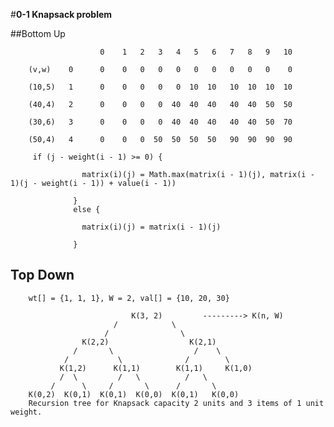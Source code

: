 #**0-1 Knapsack problem**

##Bottom Up

                        0    1   2   3   4   5   6   7   8   9   10
                   
        (v,w)    0      0    0   0   0   0   0   0   0   0   0    0 
                 
        (10,5)   1      0    0   0   0   0  10  10   10  10  10  10 
                   
        (40,4)   2      0    0   0   0  40  40  40   40  40  50  50
                   
        (30,6)   3      0    0   0   0  40  40  40   40  40  50  70 
                   
        (50,4)   4      0    0   0  50  50  50  50   90  90  90  90
        
         if (j - weight(i - 1) >= 0) {
        
                    matrix(i)(j) = Math.max(matrix(i - 1)(j), matrix(i - 1)(j - weight(i - 1)) + value(i - 1))
        
                  }
                  else {
        
                    matrix(i)(j) = matrix(i - 1)(j)
        
                  }

        
        
        
## Top Down
        
        
        
        wt[] = {1, 1, 1}, W = 2, val[] = {10, 20, 30}
        
                               K(3, 2)         ---------> K(n, W)
                           /            \ 
                         /                \               
                    K(2,2)                  K(2,1)
                  /       \                  /    \ 
                /           \              /        \
               K(1,2)      K(1,1)        K(1,1)     K(1,0)
               /  \         /   \          /   \
             /      \     /       \      /       \
        K(0,2)  K(0,1)  K(0,1)  K(0,0)  K(0,1)   K(0,0)
        Recursion tree for Knapsack capacity 2 units and 3 items of 1 unit weight.